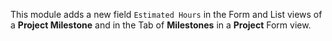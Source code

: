 This module adds a new field `Estimated Hours` in the Form and List views of a **Project Milestone** and in the Tab of **Milestones** in a **Project** Form view.